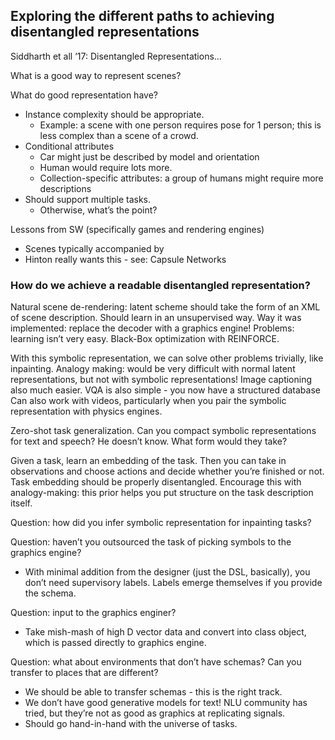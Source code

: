## Exploring the different paths to achieving disentangled representations

Siddharth et all ’17: Disentangled Representations…

What is a good way to represent scenes?

What do good representation have?
* Instance complexity should be appropriate.
    * Example: a scene with one person requires pose for 1 person; this is less complex than a scene of a crowd.
* Conditional attributes
    * Car might just be described by model and orientation
    * Human would require lots more.
    * Collection-specific attributes: a group of humans might require more descriptions
* Should support multiple tasks.
    * Otherwise, what’s the point?

Lessons from SW (specifically games and rendering engines)
* Scenes typically accompanied by 
* Hinton really wants this - see: Capsule Networks

### How do we achieve a readable disentangled representation?
Natural scene de-rendering: latent scheme should take the form of an XML of scene description.
Should learn in an unsupervised way.
Way it was implemented: replace the decoder with a graphics engine!
Problems: learning isn’t very easy.
Black-Box optimization with REINFORCE.

With this symbolic representation, we can solve other problems trivially, like inpainting.
Analogy making: would be very difficult with normal latent representations, but not with symbolic representations!
Image captioning also much easier.
VQA is also simple - you now have a structured database
Can also work with videos, particularly when you pair the symbolic representation with physics engines.

Zero-shot task generalization.
Can you compact symbolic representations for text and speech? He doesn’t know. What form would they take?

Given a task, learn an embedding of the task. Then you can take in observations and choose actions and decide whether you’re finished or not.
Task embedding should be properly disentangled. Encourage this with analogy-making: this prior helps you put structure on the task description itself.

Question: how did you infer symbolic representation for inpainting tasks?

Question: haven’t you outsourced the task of picking symbols to the graphics engine?
* With minimal addition from the designer (just the DSL, basically), you don’t need supervisory labels. Labels emerge themselves if you provide the schema.

Question: input to the graphics enginer?
* Take mish-mash of high D vector data and convert into class object, which is passed directly to graphics engine.

Question: what about environments that don’t have schemas? Can you transfer to places that are different?
* We should be able to transfer schemas - this is the right track.
* We don’t have good generative models for text! NLU community has tried, but they’re not as good as graphics at replicating signals.
* Should go hand-in-hand with the universe of tasks.
